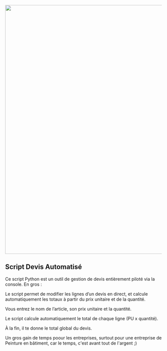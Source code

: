 <p align="center">
  <img src="assets/devis.jpg"  width="800">
</p>

## Script Devis Automatisé

Ce script Python est un outil de gestion de devis entièrement piloté via la console. En gros :

Le script permet de modifier les lignes d’un devis en direct, et calcule automatiquement les totaux à partir du prix unitaire et de la quantité.

Vous entrez le nom de l’article, son prix unitaire et la quantité.

Le script calcule automatiquement le total de chaque ligne (PU x quantité).

À la fin, il te donne le total global du devis.

Un gros gain de temps poour les entreprises, surtout pour une entreprise de Peinture en bâtiment, car le temps, c'est avant tout de l'argent ;)
